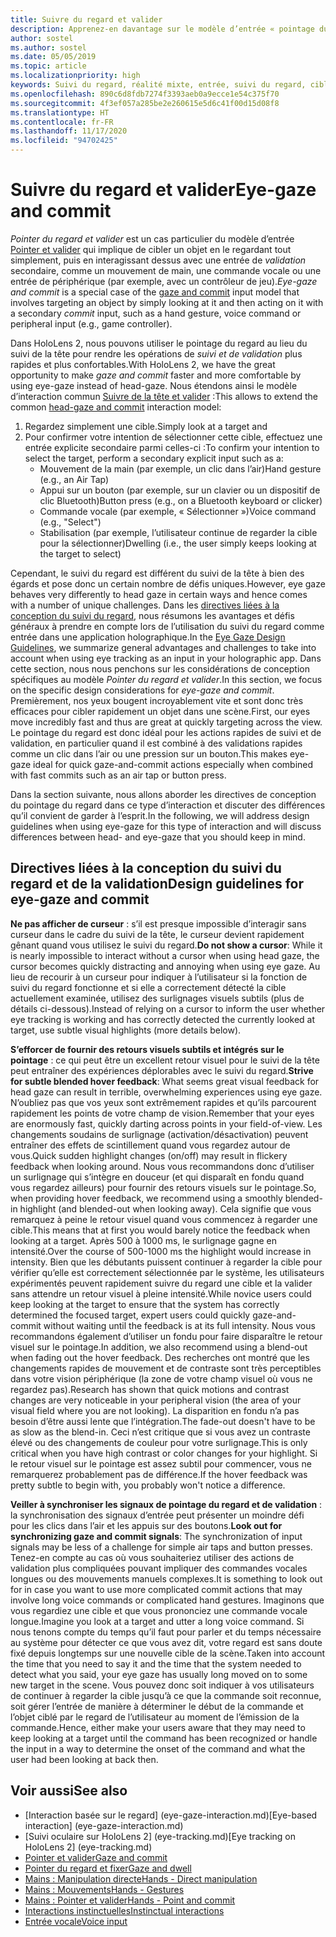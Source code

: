 ```yaml
---
title: Suivre du regard et valider
description: Apprenez-en davantage sur le modèle d’entrée « pointage du regard et validation », dans lequel le pointage du regard est un simple coup d’œil sur un objet.
author: sostel
ms.author: sostel
ms.date: 05/05/2019
ms.topic: article
ms.localizationpriority: high
keywords: Suivi du regard, réalité mixte, entrée, suivi du regard, ciblage du regard, HoloLens 2, sélection basée sur le regard, casque de réalité mixte, casque windows mixed reality, casque de réalité virtuelle, HoloLens, MRTK, Mixed Reality Toolkit, regard
ms.openlocfilehash: 890c6d8fdb7274f3393aeb0a9ecce1e54c375f70
ms.sourcegitcommit: 4f3ef057a285be2e260615e5d6c41f00d15d08f8
ms.translationtype: HT
ms.contentlocale: fr-FR
ms.lasthandoff: 11/17/2020
ms.locfileid: "94702425"
---
```

# <a name="eye-gaze-and-commit"></a><span data-ttu-id="495ee-104">Suivre du regard et valider</span><span class="sxs-lookup"><span data-stu-id="495ee-104">Eye-gaze and commit</span></span>
<span data-ttu-id="495ee-105">_Pointer du regard et valider_ est un cas particulier du modèle d’entrée [Pointer et valider](gaze-and-commit.md) qui implique de cibler un objet en le regardant tout simplement, puis en interagissant dessus avec une entrée de _validation_ secondaire, comme un mouvement de main, une commande vocale ou une entrée de périphérique (par exemple, avec un contrôleur de jeu).</span><span class="sxs-lookup"><span data-stu-id="495ee-105">_Eye-gaze and commit_ is a special case of the [gaze and commit](gaze-and-commit.md) input model that involves targeting an object by simply looking at it and then acting on it with a secondary _commit_ input, such as a hand gesture, voice command or peripheral input (e.g., game controller).</span></span> 

<span data-ttu-id="495ee-106">Dans HoloLens 2, nous pouvons utiliser le pointage du regard au lieu du suivi de la tête pour rendre les opérations de _suivi et de validation_ plus rapides et plus confortables.</span><span class="sxs-lookup"><span data-stu-id="495ee-106">With HoloLens 2, we have the great opportunity to make _gaze and commit_ faster and more comfortable by using eye-gaze instead of head-gaze.</span></span> <span data-ttu-id="495ee-107">Nous étendons ainsi le modèle d’interaction commun [Suivre de la tête et valider](gaze-and-commit.md) :</span><span class="sxs-lookup"><span data-stu-id="495ee-107">This allows to extend the common [head-gaze and commit](gaze-and-commit.md) interaction model:</span></span> 
1. <span data-ttu-id="495ee-108">Regardez simplement une cible.</span><span class="sxs-lookup"><span data-stu-id="495ee-108">Simply look at a target and</span></span> 
2. <span data-ttu-id="495ee-109">Pour confirmer votre intention de sélectionner cette cible, effectuez une entrée explicite secondaire parmi celles-ci :</span><span class="sxs-lookup"><span data-stu-id="495ee-109">To confirm your intention to select the target, perform a secondary explicit input such as a:</span></span>  
   - <span data-ttu-id="495ee-110">Mouvement de la main (par exemple, un clic dans l’air)</span><span class="sxs-lookup"><span data-stu-id="495ee-110">Hand gesture (e.g., an Air Tap)</span></span>
   - <span data-ttu-id="495ee-111">Appui sur un bouton (par exemple, sur un clavier ou un dispositif de clic Bluetooth)</span><span class="sxs-lookup"><span data-stu-id="495ee-111">Button press (e.g., on a Bluetooth keyboard or clicker)</span></span>
   - <span data-ttu-id="495ee-112">Commande vocale (par exemple, « Sélectionner »)</span><span class="sxs-lookup"><span data-stu-id="495ee-112">Voice command (e.g., "Select")</span></span>
   - <span data-ttu-id="495ee-113">Stabilisation (par exemple, l’utilisateur continue de regarder la cible pour la sélectionner)</span><span class="sxs-lookup"><span data-stu-id="495ee-113">Dwelling (i.e., the user simply keeps looking at the target to select)</span></span>

<span data-ttu-id="495ee-114">Cependant, le suivi du regard est différent du suivi de la tête à bien des égards et pose donc un certain nombre de défis uniques.</span><span class="sxs-lookup"><span data-stu-id="495ee-114">However, eye gaze behaves very differently to head gaze in certain ways and hence comes with a number of unique challenges.</span></span> <span data-ttu-id="495ee-115">Dans les [directives liées à la conception du suivi du regard](eye-tracking.md), nous résumons les avantages et défis généraux à prendre en compte lors de l’utilisation du suivi du regard comme entrée dans une application holographique.</span><span class="sxs-lookup"><span data-stu-id="495ee-115">In the [Eye Gaze Design Guidelines](eye-tracking.md), we summarize general advantages and challenges to take into account when using eye tracking as an input in your holographic app.</span></span> <span data-ttu-id="495ee-116">Dans cette section, nous nous penchons sur les considérations de conception spécifiques au modèle _Pointer du regard et valider_.</span><span class="sxs-lookup"><span data-stu-id="495ee-116">In this section, we focus on the specific design considerations for _eye-gaze and commit_.</span></span>
<span data-ttu-id="495ee-117">Premièrement, nos yeux bougent incroyablement vite et sont donc très efficaces pour cibler rapidement un objet dans une scène.</span><span class="sxs-lookup"><span data-stu-id="495ee-117">First, our eyes move incredibly fast and thus are great at quickly targeting across the view.</span></span> <span data-ttu-id="495ee-118">Le pointage du regard est donc idéal pour les actions rapides de suivi et de validation, en particulier quand il est combiné à des validations rapides comme un clic dans l’air ou une pression sur un bouton.</span><span class="sxs-lookup"><span data-stu-id="495ee-118">This makes eye-gaze ideal for quick gaze-and-commit actions especially when combined with fast commits such as an air tap or button press.</span></span>
   
<span data-ttu-id="495ee-119">Dans la section suivante, nous allons aborder les directives de conception du pointage du regard dans ce type d’interaction et discuter des différences qu’il convient de garder à l’esprit.</span><span class="sxs-lookup"><span data-stu-id="495ee-119">In the following, we will address design guidelines when using eye-gaze for this type of interaction and will discuss differences between head- and eye-gaze that you should keep in mind.</span></span>

## <a name="design-guidelines-for-eye-gaze-and-commit"></a><span data-ttu-id="495ee-120">Directives liées à la conception du suivi du regard et de la validation</span><span class="sxs-lookup"><span data-stu-id="495ee-120">Design guidelines for eye-gaze and commit</span></span>

<span data-ttu-id="495ee-121">**Ne pas afficher de curseur** : s’il est presque impossible d’interagir sans curseur dans le cadre du suivi de la tête, le curseur devient rapidement gênant quand vous utilisez le suivi du regard.</span><span class="sxs-lookup"><span data-stu-id="495ee-121">**Do not show a cursor**: While it is nearly impossible to interact without a cursor when using head gaze, the cursor becomes quickly distracting and annoying when using eye gaze.</span></span> <span data-ttu-id="495ee-122">Au lieu de recourir à un curseur pour indiquer à l’utilisateur si la fonction de suivi du regard fonctionne et si elle a correctement détecté la cible actuellement examinée, utilisez des surlignages visuels subtils (plus de détails ci-dessous).</span><span class="sxs-lookup"><span data-stu-id="495ee-122">Instead of relying on a cursor to inform the user whether eye tracking is working and has correctly detected the currently looked at target, use subtle visual highlights (more details below).</span></span>

<span data-ttu-id="495ee-123">**S’efforcer de fournir des retours visuels subtils et intégrés sur le pointage** : ce qui peut être un excellent retour visuel pour le suivi de la tête peut entraîner des expériences déplorables avec le suivi du regard.</span><span class="sxs-lookup"><span data-stu-id="495ee-123">**Strive for subtle blended hover feedback**: What seems great visual feedback for head gaze can result in terrible, overwhelming experiences using eye gaze.</span></span> <span data-ttu-id="495ee-124">N’oubliez pas que vos yeux sont extrêmement rapides et qu’ils parcourent rapidement les points de votre champ de vision.</span><span class="sxs-lookup"><span data-stu-id="495ee-124">Remember that your eyes are enormously fast, quickly darting across points in your field-of-view.</span></span> <span data-ttu-id="495ee-125">Les changements soudains de surlignage (activation/désactivation) peuvent entraîner des effets de scintillement quand vous regardez autour de vous.</span><span class="sxs-lookup"><span data-stu-id="495ee-125">Quick sudden highlight changes (on/off) may result in flickery feedback when looking around.</span></span> <span data-ttu-id="495ee-126">Nous vous recommandons donc d’utiliser un surlignage qui s’intègre en douceur (et qui disparaît en fondu quand vous regardez ailleurs) pour fournir des retours visuels sur le pointage.</span><span class="sxs-lookup"><span data-stu-id="495ee-126">So, when providing hover feedback, we recommend using a smoothly blended-in highlight (and blended-out when looking away).</span></span> <span data-ttu-id="495ee-127">Cela signifie que vous remarquez à peine le retour visuel quand vous commencez à regarder une cible.</span><span class="sxs-lookup"><span data-stu-id="495ee-127">This means that at first you would barely notice the feedback when looking at a target.</span></span> <span data-ttu-id="495ee-128">Après 500 à 1000 ms, le surlignage gagne en intensité.</span><span class="sxs-lookup"><span data-stu-id="495ee-128">Over the course of 500-1000 ms the highlight would increase in intensity.</span></span> <span data-ttu-id="495ee-129">Bien que les débutants puissent continuer à regarder la cible pour vérifier qu’elle est correctement sélectionnée par le système, les utilisateurs expérimentés peuvent rapidement suivre du regard une cible et la valider sans attendre un retour visuel à pleine intensité.</span><span class="sxs-lookup"><span data-stu-id="495ee-129">While novice users could keep looking at the target to ensure that the system has correctly determined the focused target, expert users could quickly gaze-and-commit without waiting until the feedback is at its full intensity.</span></span> <span data-ttu-id="495ee-130">Nous vous recommandons également d’utiliser un fondu pour faire disparaître le retour visuel sur le pointage.</span><span class="sxs-lookup"><span data-stu-id="495ee-130">In addition, we also recommend using a blend-out when fading out the hover feedback.</span></span> <span data-ttu-id="495ee-131">Des recherches ont montré que les changements rapides de mouvement et de contraste sont très perceptibles dans votre vision périphérique (la zone de votre champ visuel où vous ne regardez pas).</span><span class="sxs-lookup"><span data-stu-id="495ee-131">Research has shown that quick motions and contrast changes are very noticeable in your peripheral vision (the area of your visual field where you are not looking).</span></span>
<span data-ttu-id="495ee-132">La disparition en fondu n’a pas besoin d’être aussi lente que l’intégration.</span><span class="sxs-lookup"><span data-stu-id="495ee-132">The fade-out doesn't have to be as slow as the blend-in.</span></span> <span data-ttu-id="495ee-133">Ceci n’est critique que si vous avez un contraste élevé ou des changements de couleur pour votre surlignage.</span><span class="sxs-lookup"><span data-stu-id="495ee-133">This is only critical when you have high contrast or color changes for your highlight.</span></span> <span data-ttu-id="495ee-134">Si le retour visuel sur le pointage est assez subtil pour commencer, vous ne remarquerez probablement pas de différence.</span><span class="sxs-lookup"><span data-stu-id="495ee-134">If the hover feedback was pretty subtle to begin with, you probably won't notice a difference.</span></span>

<span data-ttu-id="495ee-135">**Veiller à synchroniser les signaux de pointage du regard et de validation** : la synchronisation des signaux d’entrée peut présenter un moindre défi pour les clics dans l’air et les appuis sur des boutons.</span><span class="sxs-lookup"><span data-stu-id="495ee-135">**Look out for synchronizing gaze and commit signals**: The synchronization of input signals may be less of a challenge for simple air taps and button presses.</span></span> <span data-ttu-id="495ee-136">Tenez-en compte au cas où vous souhaiteriez utiliser des actions de validation plus compliquées pouvant impliquer des commandes vocales longues ou des mouvements manuels complexes.</span><span class="sxs-lookup"><span data-stu-id="495ee-136">It is something to look out for in case you want to use more complicated commit actions that may involve long voice commands or complicated hand gestures.</span></span> <span data-ttu-id="495ee-137">Imaginons que vous regardiez une cible et que vous prononciez une commande vocale longue.</span><span class="sxs-lookup"><span data-stu-id="495ee-137">Imagine you look at a target and utter a long voice command.</span></span> <span data-ttu-id="495ee-138">Si nous tenons compte du temps qu’il faut pour parler et du temps nécessaire au système pour détecter ce que vous avez dit, votre regard est sans doute fixé depuis longtemps sur une nouvelle cible de la scène.</span><span class="sxs-lookup"><span data-stu-id="495ee-138">Taken into account the time that you need to say it and the time that the system needed to detect what you said, your eye gaze has usually long moved on to some new target in the scene.</span></span> <span data-ttu-id="495ee-139">Vous pouvez donc soit indiquer à vos utilisateurs de continuer à regarder la cible jusqu’à ce que la commande soit reconnue, soit gérer l’entrée de manière à déterminer le début de la commande et l’objet ciblé par le regard de l’utilisateur au moment de l’émission de la commande.</span><span class="sxs-lookup"><span data-stu-id="495ee-139">Hence, either make your users aware that they may need to keep looking at a target until the command has been recognized or handle the input in a way to determine the onset of the command and what the user had been looking at back then.</span></span>

## <a name="see-also"></a><span data-ttu-id="495ee-140">Voir aussi</span><span class="sxs-lookup"><span data-stu-id="495ee-140">See also</span></span>
* <span data-ttu-id="495ee-141">[Interaction basée sur le regard] (eye-gaze-interaction.md)</span><span class="sxs-lookup"><span data-stu-id="495ee-141">[Eye-based interaction] (eye-gaze-interaction.md)</span></span>
* <span data-ttu-id="495ee-142">[Suivi oculaire sur HoloLens 2] (eye-tracking.md)</span><span class="sxs-lookup"><span data-stu-id="495ee-142">[Eye tracking on HoloLens 2] (eye-tracking.md)</span></span>
* [<span data-ttu-id="495ee-143">Pointer et valider</span><span class="sxs-lookup"><span data-stu-id="495ee-143">Gaze and commit</span></span>](gaze-and-commit.md)
* [<span data-ttu-id="495ee-144">Pointer du regard et fixer</span><span class="sxs-lookup"><span data-stu-id="495ee-144">Gaze and dwell</span></span>](gaze-and-dwell.md)
* [<span data-ttu-id="495ee-145">Mains : Manipulation directe</span><span class="sxs-lookup"><span data-stu-id="495ee-145">Hands - Direct manipulation</span></span>](direct-manipulation.md)
* [<span data-ttu-id="495ee-146">Mains : Mouvements</span><span class="sxs-lookup"><span data-stu-id="495ee-146">Hands - Gestures</span></span>](gaze-and-commit.md#composite-gestures)
* [<span data-ttu-id="495ee-147">Mains : Pointer et valider</span><span class="sxs-lookup"><span data-stu-id="495ee-147">Hands - Point and commit</span></span>](point-and-commit.md)
* [<span data-ttu-id="495ee-148">Interactions instinctuelles</span><span class="sxs-lookup"><span data-stu-id="495ee-148">Instinctual interactions</span></span>](interaction-fundamentals.md)
* [<span data-ttu-id="495ee-149">Entrée vocale</span><span class="sxs-lookup"><span data-stu-id="495ee-149">Voice input</span></span>](voice-input.md)
